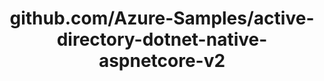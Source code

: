 ---
layout: post
title: github.com/Azure-Samples/active-directory-dotnet-native-aspnetcore-v2
categories: link
tags: [انگلیسی, برنامه‌نویسی]
---